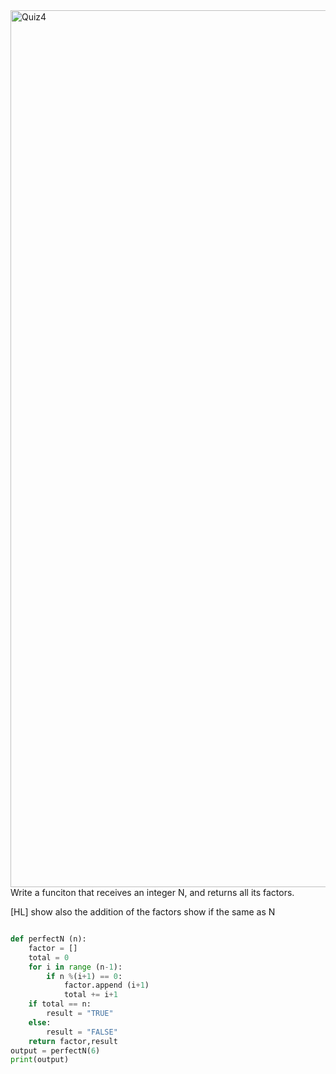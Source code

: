 <img width="1403" alt="Quiz4" src="https://user-images.githubusercontent.com/82266864/144792310-2efb7613-3797-4432-8caa-d96f0c689817.png">
Write a funciton that receives an integer N, and returns all its factors.

[HL] show also the addition of the factors show if the same as N

```py

def perfectN (n):
    factor = []
    total = 0
    for i in range (n-1):
        if n %(i+1) == 0:
            factor.append (i+1)
            total += i+1
    if total == n:
        result = "TRUE"
    else:
        result = "FALSE"
    return factor,result
output = perfectN(6)
print(output)

```
